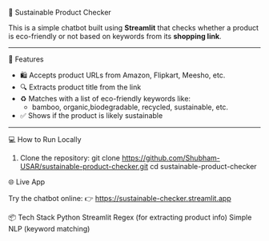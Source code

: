 🌿 Sustainable Product Checker

This is a simple chatbot built using **Streamlit** that checks whether a product is eco-friendly or not based on keywords from its **shopping link**.

---

🚀 Features

- 🛍️ Accepts product URLs from Amazon, Flipkart, Meesho, etc.
- 🔍 Extracts product title from the link
- ♻️ Matches with a list of eco-friendly keywords like:
  - bamboo, organic,biodegradable, recycled, sustainable, etc.
- ✅ Shows if the product is likely sustainable

---

💻 How to Run Locally

1. Clone the repository:
git clone https://github.com/Shubham-USAR/sustainable-product-checker.git
cd sustainable-product-checker

🌐 Live App

Try the chatbot online:
👉 https://sustainable-checker.streamlit.app

📦 Tech Stack
  Python
  Streamlit
  Regex (for extracting product info)
  Simple NLP (keyword matching)


